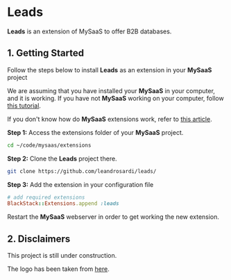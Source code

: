 # Leads

**Leads** is an extension of MySaaS to offer B2B databases.

## 1. Getting Started

Follow the steps below to install **Leads** as an extension in your **MySaaS** project 

We are assuming that you have installed your **MySaaS** in your computer, and it is working.
If you have not **MySaaS** working on your computer, follow [this tutorial](https://github.com/leandrosardi/mysaas/blob/main/docu/12.extensibility.md).

If you don't know how do **MySaaS** extensions work, refer to [this article]().

**Step 1:** Access the extensions folder of your **MySaaS** project.

```bash
cd ~/code/mysaas/extensions
```

**Step 2:** Clone the **Leads** project there.

```bash
git clone https://github.com/leandrosardi/leads/
```

**Step 3:** Add the extension in your configuration file

```ruby
# add required extensions
BlackStack::Extensions.append :leads
```

Restart the **MySaaS** webserver in order to get working the new extension.

## 2. Disclaimers

This project is still under construction.

The logo has been taken from [here](https://www.shareicon.net/data-analytics-interface-circles-lines-analytics-symbol-circle-dots-data-807857).

